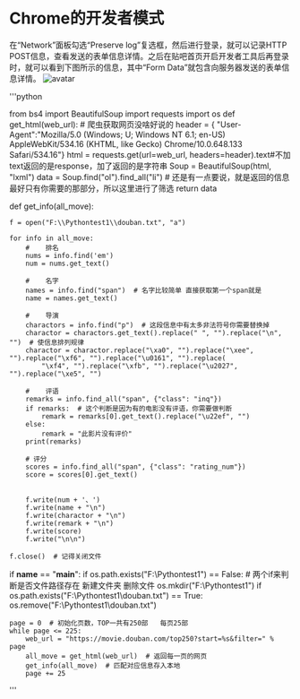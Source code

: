 # Chrome的开发者模式
在“Network”面板勾选“Preserve log”复选框，然后进行登录，就可以记录HTTP POST信息，查看发送的表单信息详情。之后在贴吧首页开启开发者工具后再登录时，就可以看到下图所示的信息，其中“Form Data”就包含向服务器发送的表单信息详情。
![avatar](https://i.loli.net/2020/04/21/dh3jAurZO8MzKlW.png)

'''python

from bs4 import BeautifulSoup
import requests
import os
def get_html(web_url):  # 爬虫获取网页没啥好说的
    header = {
        "User-Agent":"Mozilla/5.0 (Windows; U; Windows NT 6.1; en-US) AppleWebKit/534.16 (KHTML, like Gecko) Chrome/10.0.648.133 Safari/534.16"}
    html = requests.get(url=web_url, headers=header).text#不加text返回的是response，加了返回的是字符串
    Soup = BeautifulSoup(html, "lxml")
    data = Soup.find("ol").find_all("li")  # 还是有一点要说，就是返回的信息最好只有你需要的那部分，所以这里进行了筛选
    return data

def get_info(all_move):

    f = open("F:\\Pythontest1\\douban.txt", "a")

    for info in all_move:
        #    排名
        nums = info.find('em')
        num = nums.get_text()

        #    名字
        names = info.find("span")  # 名字比较简单 直接获取第一个span就是
        name = names.get_text()

        #    导演
        charactors = info.find("p")  # 这段信息中有太多非法符号你需要替换掉
        charactor = charactors.get_text().replace(" ", "").replace("\n", "")  # 使信息排列规律
        charactor = charactor.replace("\xa0", "").replace("\xee", "").replace("\xf6", "").replace("\u0161", "").replace(
            "\xf4", "").replace("\xfb", "").replace("\u2027", "").replace("\xe5", "")

        #    评语
        remarks = info.find_all("span", {"class": "inq"})
        if remarks:  # 这个判断是因为有的电影没有评语，你需要做判断
            remark = remarks[0].get_text().replace("\u22ef", "")
        else:
            remark = "此影片没有评价"
        print(remarks)

        # 评分
        scores = info.find_all("span", {"class": "rating_num"})
        score = scores[0].get_text()


        f.write(num + '、')
        f.write(name + "\n")
        f.write(charactor + "\n")
        f.write(remark + "\n")
        f.write(score)
        f.write("\n\n")

    f.close()  # 记得关闭文件


if __name__ == "__main__":
    if os.path.exists("F:\\Pythontest1") == False:  # 两个if来判断是否文件路径存在 新建文件夹 删除文件
        os.mkdir("F:\\Pythontest1")
    if os.path.exists("F:\\Pythontest1\\douban.txt") == True:
        os.remove("F:\\Pythontest1\\douban.txt")

    page = 0  # 初始化页数，TOP一共有250部   每页25部
    while page <= 225:
        web_url = "https://movie.douban.com/top250?start=%s&filter=" % page
        all_move = get_html(web_url)  # 返回每一页的网页
        get_info(all_move)  # 匹配对应信息存入本地
        page += 25

'''